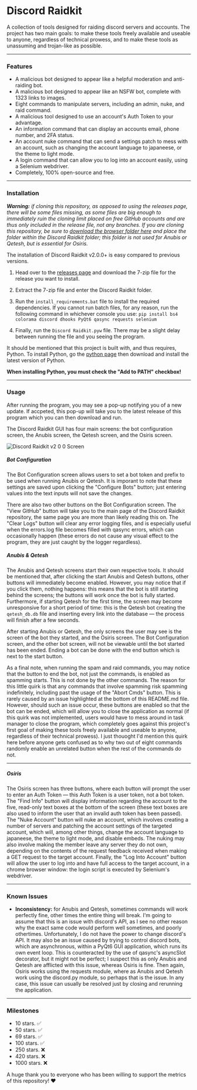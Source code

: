 # Discord Raidkit
A collection of tools designed for raiding discord servers and accounts. The project has two main goals: to make these tools freely available and useable to anyone, regardless of technical prowess, and to make these tools as unassuming and trojan-like as possible.

---

### Features
- A malicious bot designed to appear like a helpful moderation and anti-raiding bot.
- A malicious bot designed to appear like an NSFW bot, complete with 1323 links to images.
- Eight commands to manipulate servers, including an admin, nuke, and raid command.
- A malicious tool designed to use an account's Auth Token to your advantage.
- An information command that can display an accounts email, phone number, and 2FA status.
- An account nuke command that can send a settings patch to mess with an account, such as changing the account language to japaneese, or the theme to light mode.
- A login command that can allow you to log into an account easily, using a Selenium webdriver.
- Completely, 100% open-source and free.

---

### Installation
***Warning:** if cloning this repository, as opposed to using the releases page, there will be some files missing, as some files are big enough to immediately ruin the cloning limit placed on free GitHub accounts and are thus only included in the release file, not any branches. If you are cloning this repository, be sure to [download the browser folder here](https://drive.google.com/file/d/1gfym1W--XqBaZKHv5Bs0adK-aV5ekHLE/view?usp=sharing) and place the folder within the Discord Raidkit folder; this folder is not used for Anubis or Qetesh, but is essential for Osiris.*

The installation of Discord Raidkit v2.0.0+ is easy compared to previous versions.
1. Head over to the [releases page](https://github.com/the-cult-of-integral/discord-raidkit/releases/latest) and download the 7-zip file for the release you want to install.

2. Extract the 7-zip file and enter the Discord Raidkit folder.


3. Run the `install_requirements.bat` file to install the required dependencies. If you cannot run batch files, for any reason, run the following command in whichever console you use:
  `pip install bs4 colorama discord dhooks PyQt6 qasync requests selenium`

4. Finally, run the `Discord Raidkit.pyw` file. There may be a slight delay between running the file and you seeing the program.

It should be mentioned that this project is built with, and thus requires, Python. To install Python, go the [python page](https://python.org) then download and install the latest version of Python. 

**When installing Python, you must check the "Add to PATH" checkbox!**

---

### Usage
After running the program, you may see a pop-up notifying you of a new update. If accpeted, this pop-up will take you to the latest release of this program which you can then download and run.

The Discord Raidkit GUI has four main screens: the bot configuration screen, the Anubis screen, the Qetesh screen, and the Osiris screen.

![Discord Raidkit v2 0 0 Screen](https://user-images.githubusercontent.com/98130822/163580370-8d389e60-d225-4aa1-be39-fa411121a80c.png)

##### Bot Configuration
The Bot Configuration screen allows users to set a bot token and prefix to be used when running Anubis or Qetesh. It is imporant to note that these settings are saved upon clicking the "Configure Bots" button; just entering values into the text inputs will not save the changes.

There are also two other buttons on the Bot Configuration screen. The "View GitHub" button will take you to the main page of the Discord Raidkit repository, the same page you are more than likely reading this on. The "Clear Logs" button will clear any error logging files, and is especially useful when the errors.log file becomes filled with qasync errors, which can occasionally happen (these errors do not cause any visual effect to the program, they are just caught by the logger regardless).

##### Anubis & Qetesh
The Anubis and Qetesh screens start their own respective tools. It should be mentioned that, after clicking the start Anubis and Qetesh buttons, other buttons will immediately become enabled. However, you may notice that if you click them, nothing happens: this means that the bot is still starting behind the screens; the buttons will work once the bot is fully started. Furthermore, if starting Qetesh for the first time, the screen may become unresponsive for a short period of time: this is the Qetesh bot creating the `qetesh_db.db` file and inserting every link into the database — the process will finish after a few seconds.

After starting Anubis or Qetesh, the only screens the user may see is the screen of the bot they started, and the Osiris screen. The Bot Configuration screen, and the other bot screen, will not be viewable until the bot started has been ended. Ending a bot can be done with the end button which is next to the start button.

As a final note, when running the spam and raid commands, you may notice that the button to end the bot, not just the commands, is enabled as spamming starts. This is not done by the other commands. The reason for this little quirk is that any commands that involve spamming risk spamming indefinitely, including past the usage of the "Abort Cmds" button. This is rarely caused by an issue highlighted at the bottom of this README.md file. However, should such an issue occur, these buttons are enabled so that the bot can be ended, which will allow you to close the application as normal (if this quirk was not implemented, users would have to mess around in task manager to close the program, which completely goes against this project's first goal of making these tools freely available and useable to anyone, regardless of their technical prowess). I just thouoght I'd mention this quirk here before anyone gets confused as to why two out of eight commands randomly enable an unrelated button when the rest of the commands do not.

---

##### Osiris
The Osiris screen has three buttons, where each button will prompt the user to enter an Auth Token — this Auth Token is a user token, not a bot token. The "Find Info" button will display information regarding the account to the five, read-only text boxes at the bottom of the screen (these text boxes are also used to inform the user that an invalid auth token has been passed). The "Nuke Account" button will nuke an account, which involves creating a number of servers and patching the account settings of the targeted account, which will, among other things, change the account language to japaneese, the theme to light mode, and disable embeds. The nuking may also involve making the member leave any server they do not own, depending on the contents of the request feedback received when making a GET request to the target account. Finally, the "Log Into Account" button will allow the user to log into and have full access to the target account, in a chrome browser window: the login script is executed by Selenium's webdriver.

---

### Known Issues

- **Inconsistency:** for Anubis and Qetesh, sometimes commands will work perfectly fine, other times the entire thing will break. I'm going to assume that this is an issue with discord's API, as I see no other reason why the exact same code would perform well sometimes, and poorly othertimes. Unfortunately, I do not have the power to change discord's API. It may also be an issue caused by trying to control discord bots, which are asynchronous, within a PyQt6 GUI application, which runs its own event loop. This is counteracted by the use of qasync's asyncSlot decorator, but it might not be perfect; I suspect this as only Anubis and Qetesh are afflicted with this issue, whereas Osiris is fine. Then again, Osiris works using the requests module, where as Anubis and Qetesh work using the discord.py module, so perhaps that is the issue. In any case, this issue can usually be resolved just by closing and rerunning the application.

---

### Milestones

- 10 stars. ✅
- 50 stars. ✅
- 69 stars. ✅
- 100 stars. ✅
- 250 stars. ❌
- 420 stars. ❌
- 1000 stars. ❌

A huge thank you to everyone who has been willing to support the metrics of this repository! ❤️